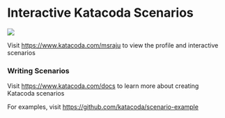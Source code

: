 # Interactive Katacoda Scenarios

[![](http://shields.katacoda.com/katacoda/msraju/count.svg)](https://www.katacoda.com/msraju "Get your profile on Katacoda.com")

Visit https://www.katacoda.com/msraju to view the profile and interactive scenarios

### Writing Scenarios
Visit https://www.katacoda.com/docs to learn more about creating Katacoda scenarios

For examples, visit https://github.com/katacoda/scenario-example
